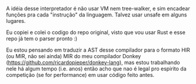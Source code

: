 A idéia desse interpretador é não usar VM nem tree-walker, e sim encadear funções pra cada "instrução" da linguagem. Talvez usar unsafe em alguns lugares.

Eu copiei e colei o codigo do repo original, visto que vou usar Rust e esse repo já tem o parser pronto :)


Eu estou pensando em traduzir a AST desse compilador para o formato HIR (ou MIR, não sei ainda) MIR do meu compilador Donkey (https://github.com/ricardopieper/donkey-lang), mas estou trabalhando nele há algum tempo (i.e. anos) então acho que nao é legal pro espirito da competição (se for performance) em usar código feito antes.
